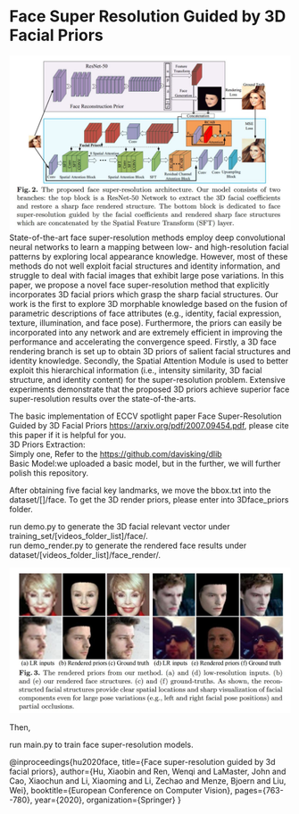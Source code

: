 # Face Super Resolution Guided by 3D Facial Priors
![image](https://github.com/HUuxiaobin/Face-Super-Resolution-Guided-by-3D-Facial-Priors/blob/main/images/github_1.jpg)
State-of-the-art face super-resolution methods employ deep convolutional neural networks to learn a mapping between low- and high-resolution facial patterns by exploring local appearance knowledge. However, most of these methods do not well exploit facial structures and identity information, and struggle to deal with facial images that exhibit large pose variations. In this paper, we propose a novel face super-resolution method that explicitly incorporates 3D facial priors which grasp the sharp facial structures. Our work is the first to explore 3D morphable knowledge based on the fusion of parametric descriptions of face attributes (e.g., identity, facial expression, texture, illumination, and face pose). Furthermore, the priors can easily be incorporated into any network and are extremely efficient in improving the performance and accelerating the convergence speed. Firstly, a 3D face rendering branch is set up to obtain 3D priors of salient facial structures and identity knowledge. Secondly, the Spatial Attention Module is used to better exploit this hierarchical information (i.e., intensity similarity, 3D facial structure, and identity content) for the super-resolution problem. Extensive experiments demonstrate that the proposed 3D priors achieve superior face super-resolution results over the state-of-the-arts. <br>


The basic implementation of ECCV spotlight paper Face Super-Resolution Guided by 3D Facial Priors https://arxiv.org/pdf/2007.09454.pdf, please cite this paper if it is helpful for you. </br>
3D Priors Extraction: </br>
Simply one, Refer to the https://github.com/davisking/dlib </br>
Basic Model:we uploaded a basic model, but in the further, we will further polish this repository.   </br>

After obtaining five facial key landmarks, we move the bbox.txt into the dataset/[]/face. To get the 3D render priors, please enter into 3Dface_priors folder.   </br>

run demo.py to generate the 3D facial relevant vector under training_set/[videos_folder_list]/face/.  </br>
run demo_render.py to generate the rendered face results under dataset/[videos_folder_list]/face_render/. </br>

![image](https://github.com/HUuxiaobin/Face-Super-Resolution-Guided-by-3D-Facial-Priors/blob/main/images/github2.JPG)

Then,

run main.py to train face super-resolution models.


@inproceedings{hu2020face,
  title={Face super-resolution guided by 3d facial priors},
  author={Hu, Xiaobin and Ren, Wenqi and LaMaster, John and Cao, Xiaochun and Li, Xiaoming and Li, Zechao and Menze, Bjoern and Liu, Wei},
  booktitle={European Conference on Computer Vision},
  pages={763--780},
  year={2020},
  organization={Springer}
}
